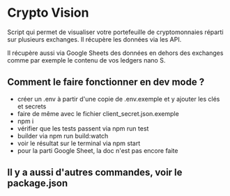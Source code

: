 # Crypto Vision

Script qui permet de visualiser votre portefeuille de cryptomonnaies réparti sur plusieurs exchanges. Il récupère les données via les API.

Il récupère aussi via Google Sheets des données en dehors des exchanges comme par exemple le contenu de vos ledgers nano S.

## Comment le faire fonctionner en dev mode ?

- créer un .env à partir d'une copie de .env.exemple et y ajouter les clés et secrets
- faire de même avec le fichier client_secret.json.exemple
- npm i
- vérifier que les tests passent via npm run test
- builder via npm run build:watch
- voir le résultat sur le terminal via npm start
- pour la parti Google Sheet, la doc n'est pas encore faite

## Il y a aussi d'autres commandes, voir le package.json
